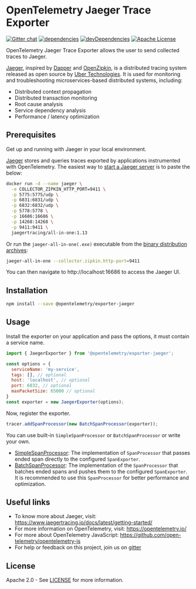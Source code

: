 # OpenTelemetry Jaeger Trace Exporter
[![Gitter chat][gitter-image]][gitter-url]
[![dependencies][dependencies-image]][dependencies-url]
[![devDependencies][devDependencies-image]][devDependencies-url]
[![Apache License][license-image]][license-image]

OpenTelemetry Jaeger Trace Exporter allows the user to send collected traces to Jaeger.

[Jaeger](https://jaeger.readthedocs.io/en/latest/), inspired by [Dapper](https://research.google.com/pubs/pub36356.html) and [OpenZipkin](http://zipkin.io/), is a distributed tracing system released as open source by [Uber Technologies](http://uber.github.io/). It is used for monitoring and troubleshooting microservices-based distributed systems, including:

- Distributed context propagation
- Distributed transaction monitoring
- Root cause analysis
- Service dependency analysis
- Performance / latency optimization

## Prerequisites

Get up and running with Jaeger in your local environment.

[Jaeger](https://www.jaegertracing.io/docs/1.13/) stores and queries traces exported by
applications instrumented with OpenTelemetry. The easiest way to [start a Jaeger
server](https://www.jaegertracing.io/docs/1.13/getting-started/) is to paste the below:

```bash
docker run -d --name jaeger \
  -e COLLECTOR_ZIPKIN_HTTP_PORT=9411 \
  -p 5775:5775/udp \
  -p 6831:6831/udp \
  -p 6832:6832/udp \
  -p 5778:5778 \
  -p 16686:16686 \
  -p 14268:14268 \
  -p 9411:9411 \
  jaegertracing/all-in-one:1.13
```

Or run the `jaeger-all-in-one(.exe)` executable from the [binary distribution archives](https://www.jaegertracing.io/download/):

```bash
jaeger-all-in-one --collector.zipkin.http-port=9411
```

You can then navigate to http://localhost:16686 to access the Jaeger UI.

## Installation

```bash
npm install --save @opentelemetry/exporter-jaeger
```

## Usage

Install the exporter on your application and pass the options, it must contain a service name.

```js
import { JaegerExporter } from '@opentelemetry/exporter-jaeger';

const options = {
  serviceName: 'my-service',
  tags: [], // optional
  host: 'localhost', // optional
  port: 6832, // optional
  maxPacketSize: 65000 // optional
}
const exporter = new JaegerExporter(options);
```

Now, register the exporter.

```js
tracer.addSpanProcessor(new BatchSpanProcessor(exporter));
```

You can use built-in `SimpleSpanProcessor` or `BatchSpanProcessor` or write your own.

- [SimpleSpanProcessor](https://github.com/open-telemetry/opentelemetry-specification/blob/master/specification/sdk-tracing.md#simple-processor): The implementation of `SpanProcessor` that passes ended span directly to the configured `SpanExporter`.
- [BatchSpanProcessor](https://github.com/open-telemetry/opentelemetry-specification/blob/master/specification/sdk-tracing.md#batching-processor): The implementation of the `SpanProcessor` that batches ended spans and pushes them to the configured `SpanExporter`. It is recommended to use this `SpanProcessor` for better performance and optimization.


## Useful links
- To know more about Jaeger, visit: https://www.jaegertracing.io/docs/latest/getting-started/
- For more information on OpenTelemetry, visit: <https://opentelemetry.io/>
- For more about OpenTelemetry JavaScript: <https://github.com/open-telemetry/opentelemetry-js>
- For help or feedback on this project, join us on [gitter][gitter-url]

## License

Apache 2.0 - See [LICENSE][license-url] for more information.

[gitter-image]: https://badges.gitter.im/open-telemetry/opentelemetry-js.svg
[gitter-url]: https://gitter.im/open-telemetry/opentelemetry-node?utm_source=badge&utm_medium=badge&utm_campaign=pr-badge&utm_content=badge
[license-url]: https://github.com/open-telemetry/opentelemetry-js/blob/master/LICENSE
[license-image]: https://img.shields.io/badge/license-Apache_2.0-green.svg?style=flat
[dependencies-image]: https://david-dm.org/open-telemetry/opentelemetry-js/status.svg?path=packages/opentelemetry-exporter-jaeger
[dependencies-url]: https://david-dm.org/open-telemetry/opentelemetry-js?path=packages%2Fopentelemetry-exporter-jaeger
[devDependencies-image]: https://david-dm.org/open-telemetry/opentelemetry-js/dev-status.svg?path=packages/opentelemetry-exporter-jaeger
[devDependencies-url]: https://david-dm.org/open-telemetry/opentelemetry-js?path=packages%2Fopentelemetry-exporter-jaeger&type=dev
